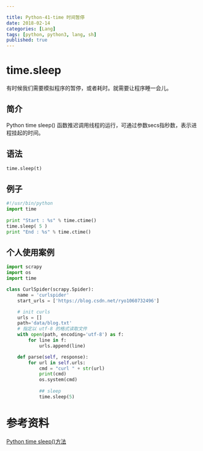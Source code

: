 ```yaml
---

title: Python-41-time 时间暂停
date: 2018-02-14
categories: [Lang]
tags: [python, python3, lang, sh]
published: true
---
```


# time.sleep

有时候我们需要模拟程序的暂停，或者耗时。就需要让程序睡一会儿。

## 简介

Python time sleep() 函数推迟调用线程的运行，可通过参数secs指秒数，表示进程挂起的时间。

## 语法

```py
time.sleep(t)
```

## 例子

```py
#!/usr/bin/python
import time
 
print "Start : %s" % time.ctime()
time.sleep( 5 )
print "End : %s" % time.ctime()
```

## 个人使用案例

```py
import scrapy
import os
import time

class CurlSpider(scrapy.Spider):
    name = 'curlspider'
    start_urls = ['https://blog.csdn.net/ryo1060732496']

    # init curls
    urls = []
    path='data/blog.txt'
    # 指定以 utf-8 的格式读取文件
    with open(path, encoding='utf-8') as f:
        for line in f:
            urls.append(line)

    def parse(self, response):
        for url in self.urls:
            cmd = "curl " + str(url)
            print(cmd)
            os.system(cmd)
            
            ## sleep
            time.sleep(5)
```

# 参考资料

[Python time sleep()方法](http://www.runoob.com/python/att-time-sleep.html)

